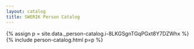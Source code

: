 ```yaml
---
layout: catalog
title: SWERIK Person Catalog
---
```

{% assign p = site.data._person-catalog.i-8LKGSgnTGqPGxt8Y7DZWhx %}
{% include person-catalog.html p=p %}


